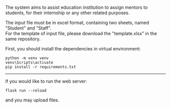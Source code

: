 The system aims to assist education institution to assign mentors to students, for their internship or any other related purposes.  

The input file must be in excel format, containing two sheets, named "Student" and "Staff".  
For the template of input file, please download the "template.xlsx" in the same repository.  

First, you should install the dependencies in virtual environment: 
```
python -m venv venv
venv\Scripts\activate
pip install -r requirements.txt
```
---
If you would like to run the web server: 
```
flask run --reload
```
and you may upload files. 